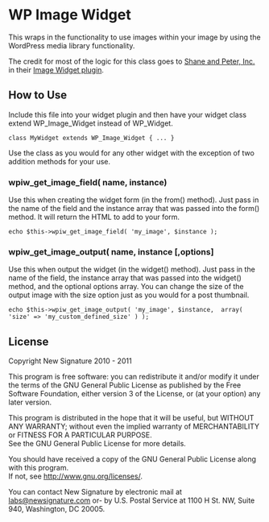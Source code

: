 # WP Image Widget

This wraps in the functionality to use images within your image by using the WordPress media
library functionality. 

The credit for most of the logic for this class goes to [Shane and Peter, Inc.](http://www.shaneandpeter.com)
in their [Image Widget plugin](http://wordpress.org/extend/plugins/image-widget/).

## How to Use 

Include this file into your widget plugin and then have your widget class extend WP_Image_Widget
instead of WP_Widget.

    class MyWidget extends WP_Image_Widget { ... }

Use the class as you would for any other widget with the exception of two addition methods
for your use.

### wpiw_get_image_field( name, instance)

Use this when creating the widget form (in the from() method). Just pass in the name of the field
and the instance array that was passed into the form() method. It will return the HTML to add to
your form.

    echo $this->wpiw_get_image_field( 'my_image', $instance );

### wpiw_get_image_output( name, instance [,options]
Use this when output the widget (in the widget() method). Just pass in the name of the field,
the instance array that was passed into the widget() method, and the optional options array. 
You can change the size of the output image with the size option just as you would for a post
thumbnail. 

    echo $this->wpiw_get_image_output( 'my_image', $instance,  array( 'size' => 'my_custom_defined_size' ) );

## License

Copyright New Signature 2010 - 2011

This program is free software: you can redistribute it and/or modify it under the terms of the 
GNU General Public License as published by the Free Software Foundation, either version 3 of the 
License, or (at your option) any later version.

This program is distributed in the hope that it will be useful, but WITHOUT ANY WARRANTY; 
without even the implied warranty of MERCHANTABILITY or FITNESS FOR A PARTICULAR PURPOSE.  
See the GNU General Public License for more details.

You should have received a copy of the GNU General Public License along with this program.  
If not, see <http://www.gnu.org/licenses/>.

You can contact New Signature by electronic mail at labs@newsignature.com 
or- by U.S. Postal Service at 1100 H St. NW, Suite 940, Washington, DC 20005.